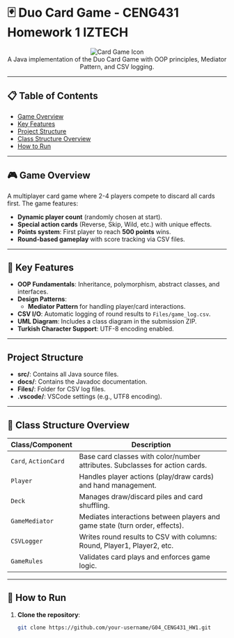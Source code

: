 # 🃏 Duo Card Game - CENG431 Homework 1 IZTECH

<div align="center">
  <img src="https://img.icons8.com/color/96/000000/cards.png" alt="Card Game Icon"/>
  <br/>
  A Java implementation of the Duo Card Game with OOP principles, Mediator Pattern, and CSV logging.
</div>

---

## 📋 Table of Contents
- [Game Overview](#-game-overview)
- [Key Features](#-key-features)
- [Project Structure](#-project-structure)
- [Class Structure Overview](#-class-structure-overview)
- [How to Run](#-how-to-run)

---

## 🎮 Game Overview
A multiplayer card game where 2-4 players compete to discard all cards first. The game features:
- **Dynamic player count** (randomly chosen at start).
- **Special action cards** (Reverse, Skip, Wild, etc.) with unique effects.
- **Points system**: First player to reach **500 points** wins.
- **Round-based gameplay** with score tracking via CSV files.

---

## 🔑 Key Features
- **OOP Fundamentals**: Inheritance, polymorphism, abstract classes, and interfaces.
- **Design Patterns**: 
  - **Mediator Pattern** for handling player/card interactions.
- **CSV I/O**: Automatic logging of round results to `Files/game_log.csv`.
- **UML Diagram**: Includes a class diagram in the submission ZIP.
- **Turkish Character Support**: UTF-8 encoding enabled.

---
## Project Structure
- **src/**: Contains all Java source files.
- **docs/**: Contains the Javadoc documentation.
- **Files/**: Folder for CSV log files.
- **.vscode/**: VSCode settings (e.g., UTF8 encoding).
  
---

## 🧩 Class Structure Overview
| Class/Component          | Description                                                                 |
|--------------------------|-----------------------------------------------------------------------------|
| `Card`, `ActionCard`     | Base card classes with color/number attributes. Subclasses for action cards.|
| `Player`                 | Handles player actions (play/draw cards) and hand management.              |
| `Deck`                   | Manages draw/discard piles and card shuffling.                             |
| `GameMediator`           | Mediates interactions between players and game state (turn order, effects).|
| `CSVLogger`              | Writes round results to CSV with columns: Round, Player1, Player2, etc.    |
| `GameRules`              | Validates card plays and enforces game logic.                              |

---

## 🚀 How to Run
1. **Clone the repository**:
   ```bash
   git clone https://github.com/your-username/G04_CENG431_HW1.git
